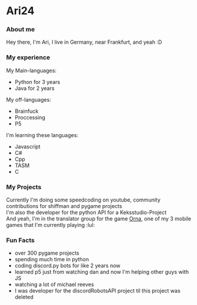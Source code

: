 # Ari24
### About me

Hey there, I'm Ari, I live in Germany, near Frankfurt, and yeah :D

### My experience

My Main-languages:
 - Python for 3 years
 - Java for 2 years

My off-languages:
 - Brainfuck
 - Proccessing
 - P5

I'm learning these languages:
 - Javascript
 - C#
 - Cpp
 - TASM
 - C

### My Projects

Currently I'm doing some speedcoding on youtube, community contributions for shiffman and pygame projects  
I'm also the developer for the python API for a Keksstudio-Project  
And yeah, I'm in the translator group for the game [Orna](https://playorna.com/), one of my 3 mobile games that I'm currently playing :lul:

### Fun Facts
 - over 300 pygame projects
 - spending much time in python
 - coding discord.py bots for like 2 years now
 - learned p5 just from watching dan and now I'm helping other guys with JS
 - watching a lot of michael reeves
 - I was developer for the discordRobotsAPI project til this project was deleted
 
